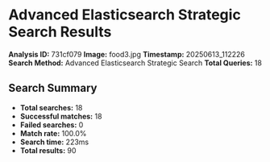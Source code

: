 # Advanced Elasticsearch Strategic Search Results

**Analysis ID:** 731cf079
**Image:** food3.jpg
**Timestamp:** 20250613_112226
**Search Method:** Advanced Elasticsearch Strategic Search
**Total Queries:** 18

## Search Summary

- **Total searches:** 18
- **Successful matches:** 18
- **Failed searches:** 0
- **Match rate:** 100.0%
- **Search time:** 223ms
- **Total results:** 90

